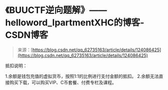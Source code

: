 <!--yml
category: 未分类
date: 2022-04-26 14:37:58
-->

# 《BUUCTF逆向题解》——helloword_IpartmentXHC的博客-CSDN博客

> 来源：[https://blog.csdn.net/qq_62735163/article/details/124086425](https://blog.csdn.net/qq_62735163/article/details/124086425)

抵扣说明：

1.余额是钱包充值的虚拟货币，按照1:1的比例进行支付金额的抵扣。
2.余额无法直接购买下载，可以购买VIP、C币套餐、付费专栏及课程。